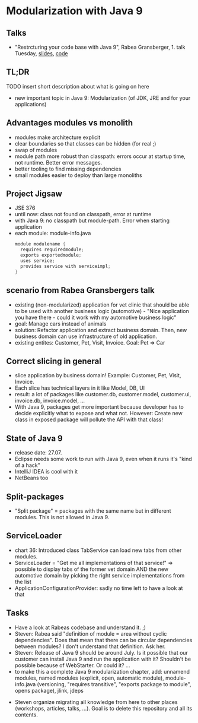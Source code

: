 # Modularization with Java 9
## Talks
* "Restrcturing your code base with Java 9", Rabea Gransberger, 1. talk Tuesday, [slides](https://speakerdeck.com/rgra/restrukturierung-der-code-basis-mit-java-9), [code](https://rgra.github.io)

## TL;DR
TODO insert short description about what is going on here
* new important topic in Java 9: Modularization (of JDK, JRE and for your applications)

## Advantages modules vs monolith
* modules make architecture explicit
* clear boundaries so that classes can be hidden (for real ;)
* swap of modules
* module path more robust than classpath: errors occur at startup time, not runtime. Better error messages. 
* better tooling to find missing dependencies
* small modules easier to deploy than large monoliths

## Project Jigsaw
* JSE 376
* until now: class not found on classpath, error at runtime
* with Java 9: no classpath but module-path. Error when starting application
* each module: module-info.java
    ```java
    module modulename {
      requires requiredmodule;
      exports exportedmodule;
      uses service;
      provides service with serviceimpl;
  }
    ```

## scenario from Rabea Gransbergers talk
* existing (non-modularized) application for vet clinic that should be able to be used with another business logic (automotive) - "Nice application you have there - could it work with my automotive business logic"
* goal: Manage cars instead of animals
* solution: Refactor application and extract business domain. Then, new business domain can use infrastructure of old application.
* existing entites: Customer, Pet, Visit, Invoice. Goal: Pet => Car

## Correct slicing in general
* slice application by business domain! Example: Customer, Pet, Visit, Invoice. 
* Each slice has technical layers in it like Model, DB, UI
* result: a lot of packages like customer.db, customer.model, customer.ui, invoice.db, invoice.model, ...
* With Java 9, packages get more important because developer has to decide explicitly what to expose and what not. However: Create new class in exposed package will pollute the API with that class!

## State of Java 9
* release date: 27.07.
* Eclipse needs some work to run with Java 9, even when it runs it's "kind of a hack"
* IntelliJ IDEA is cool with it
* NetBeans too

## Split-packages
* "Split package" = packages with the same name but in different modules. This is not allowed in Java 9.

## ServiceLoader
* chart 36: Introduced class TabService can load new tabs from other modules.
* ServiceLoader = "Get me all implementations of that service!" => possible to display tabs of the former vet domain AND the new automotive domain by picking the right service implementations from the list
* ApplicationConfigurationProvider: sadly no time left to have a look at that

## Tasks
* Have a look at Rabeas codebase and understand it. ;)
* Steven: Rabea said "definition of module = area without cyclic dependencies". Does that mean that there can be circular dependencies between modules? I don't understand that definition. Ask her.
* Steven: Release of Java 9 should be around July. Is it possible that our customer can install Java 9 and run the application with it? Shouldn't be possible because of WebStarter. Or could it? ... 
* to make this a complete Java 9 modularization chapter, add: unnamend modules, named modules (explicit, open, automatic module), module-info.java (versioning, "requires transitive", "exports package to module", opens package), jlink, jdeps

- Steven organize migrating all knowledge from here to other places (workshops, articles, talks, ...). Goal is to delete this repository and all its contents.